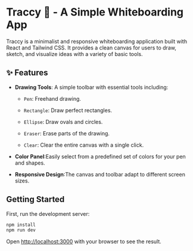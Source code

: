# Traccy 🎨 - A Simple Whiteboarding App

Traccy is a minimalist and responsive whiteboarding application built with React and Tailwind CSS. It provides a clean canvas for users to draw, sketch, and visualize ideas with a variety of basic tools.

## ✨ Features

- **Drawing Tools**: A simple toolbar with essential tools including:

  - <code>Pen</code>: Freehand drawing.

  - <code>Rectangle</code>: Draw perfect rectangles.

  - <code>Ellipse</code>: Draw ovals and circles.

  - <code>Eraser</code>: Erase parts of the drawing.

  - <code>Clear</code>: Clear the entire canvas with a single click.

- **Color Panel**:Easily select from a predefined set of colors for your pen and shapes.
- **Responsive Design**:The canvas and toolbar adapt to different screen sizes.

## Getting Started

First, run the development server:

```bash
npm install
npm run dev

```

Open [http://localhost:3000](http://localhost:3000) with your browser to see the result.
